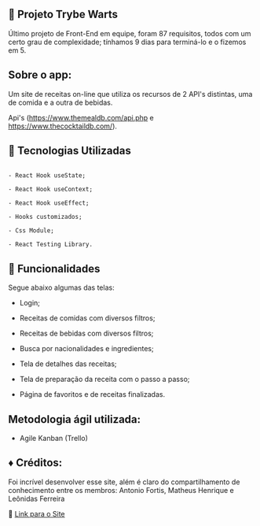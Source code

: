 📌 Projeto Trybe Warts
---

Último projeto de Front-End em equipe, foram 87 requisitos, todos com um certo grau de complexidade; tínhamos 9 dias para terminá-lo e o fizemos em 5.



Sobre o app:
---

Um site de receitas on-line que utiliza os recursos de 2 API's distintas, uma de comida e a outra de bebidas.

Api's (https://www.themealdb.com/api.php e https://www.thecocktaildb.com/).


🔧 Tecnologias Utilizadas
---


 ``` 

- React Hook useState;

- React Hook useContext;

- React Hook useEffect;

- Hooks customizados;

- Css Module;

- React Testing Library.
 ```


🎯 Funcionalidades
---


Segue abaixo algumas das telas:

- Login;

- Receitas de comidas com diversos filtros;

- Receitas de bebidas com diversos filtros;

- Busca por nacionalidades e ingredientes;

- Tela de detalhes das receitas;

- Tela de preparação da receita com o passo a passo;

- Página de favoritos e de receitas finalizadas.





Metodologia ágil utilizada:
---

- Agile Kanban (Trello)



♦️ Créditos:
---
Foi incrível desenvolver esse site, além é claro do compartilhamento de conhecimento entre os membros:
Antonio Fortis, Matheus Henrique e Leônidas Ferreira


🔗 [Link para o Site](http://recipe-project-trybe.surge.sh)


